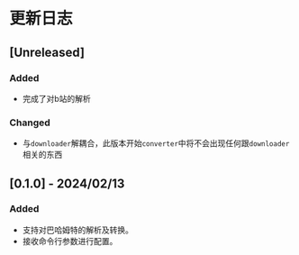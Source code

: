 # 更新日志

## [Unreleased]

### Added
- 完成了对b站的解析

### Changed
- 与`downloader`解耦合，此版本开始`converter`中将不会出现任何跟`downloader`相关的东西

## [0.1.0] - 2024/02/13

### Added
- 支持对巴哈姆特的解析及转换。
- 接收命令行参数进行配置。